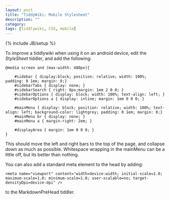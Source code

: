 ```yaml
---
layout: post
title: "TiddyWiki: Mobile Stylesheet"
description: ""
category: 
tags: [tiddlywiki, CSS, mobile]
---
```

{% include JB/setup %}

To improve a tiddlywiki when using it on an android device, edit the *StyleSheet* tiddler, and add the following: 

    @media screen and (max-width: 480px){
    
        #sidebar { display:block; position: relative; width: 100%; padding: 0 1em; margin: 0;}
        #sidebarTabs { display: none; }
        #sidebarSearch { right: 8px;margin: 1em 2 0 0; }
        #sidebarOptions { display: block; width: 100%; text-align: left; }
        #sidebarOptions a { display: inline; margin: 1em 0 0 0; }
        
        #mainMenu { display: block; position: relative; width: 100%; text-align: left; background-color: lightgrey; padding: 0 1em; margin: 0;}
        #mainMenu br { display: none; }
        #mainMenu a { margin-right: 2em; }
        
        #displayArea { margin: 1em 0 0 0; }
    }
    
This should move the left and right bars to the top of the page, and collapse down as much as possible. Whitespace wrapping in the mainMenu can be a little off, but its better than nothing.

You can also add a standard meta element to the head by adding:

    <meta name="viewport" content="width=device-width; initial-scale=1.0; maximum-scale=1.0; minimum-scale=1.0; user-scalable=no; target-densityDpi=device-dpi" />
    
to the MarkdownPreHead tiddler.
